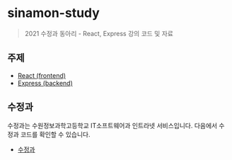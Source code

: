 # sinamon-study

> 2021 수정과 동아리 - React, Express 강의 코드 및 자료

## 주제

- [React (frontend)](./react)
- [Express (backend)](./express)

## 수정과

수정과는 수원정보과학고등학교 IT소프트웨어과 인트라넷 서비스입니다. 다음에서 수정과 코드를 확인할 수 있습니다.

- [수정과](https://github.com/swjb-sinamon/)
